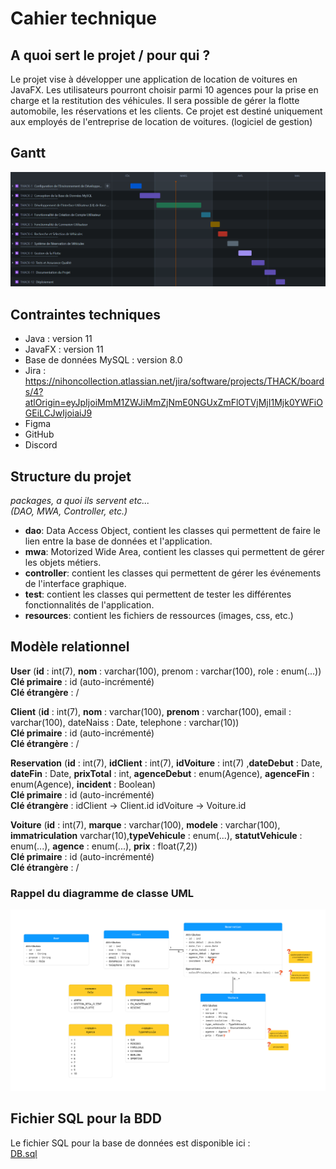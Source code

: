 # Cahier technique

## A quoi sert le projet / pour qui ?
Le projet vise à développer une application de location de voitures en JavaFX. Les utilisateurs pourront choisir parmi 10 agences pour la prise en charge et la restitution des véhicules. Il sera possible de gérer la flotte automobile, les réservations et les clients.
Ce projet est destiné uniquement aux employés de l'entreprise de location de voitures. (logiciel de gestion)

## Gantt
![GANT.png](GANT.png)  

## Contraintes techniques
- Java : version 11
- JavaFX : version 11
- Base de données MySQL : version 8.0
- Jira : https://nihoncollection.atlassian.net/jira/software/projects/THACK/boards/4?atlOrigin=eyJpIjoiMmM1ZWJiMmZjNmE0NGUxZmFlOTVjMjI1Mjk0YWFiOGEiLCJwIjoiaiJ9
- Figma
- GitHub
- Discord

## Structure du projet
*packages, a quoi ils servent etc...  
(DAO, MWA, Controller, etc.)*

* **dao**: Data Access Object, contient les classes qui permettent de faire le lien entre la base de données et l'application.
* **mwa**: Motorized Wide Area, contient les classes qui permettent de gérer les objets métiers.
* **controller**: contient les classes qui permettent de gérer les événements de l'interface graphique.
* **test**: contient les classes qui permettent de tester les différentes fonctionnalités de l'application.
* **resources**: contient les fichiers de ressources (images, css, etc.)


## Modèle relationnel

**User** (**id** : int(7), **nom** : varchar(100), prenom : varchar(100), role : enum(...))  
**Clé primaire** : id (auto-incrémenté)  
**Clé étrangère** : /

**Client** (**id** : int(7), **nom** : varchar(100), **prenom** : varchar(100), email : varchar(100), dateNaiss : Date, telephone : varchar(10))  
**Clé primaire** : id (auto-incrémenté)  
**Clé étrangère** : /

**Reservation** (**id** : int(7), **idClient** : int(7), **idVoiture** : int(7) ,**dateDebut** : Date, **dateFin** : Date, **prixTotal** : int, **agenceDebut** : enum(Agence), **agenceFin** : enum(Agence), **incident** : Boolean)  
**Clé primaire** : id (auto-incrémenté)  
**Clé étrangère** :
idClient -> Client.id
idVoiture -> Voiture.id

**Voiture** (**id** : int(7), **marque** : varchar(100), **modele** : varchar(100), **immatriculation** varchar(10),**typeVehicule** : enum(...), **statutVehicule** : enum(...), **agence** : enum(...), **prix** : float(7,2))  
**Clé primaire** : id (auto-incrémenté)  
**Clé étrangère** : /


### Rappel du diagramme de classe UML
![UML](UML.png)

## Fichier SQL pour la BDD
Le fichier SQL pour la base de données est disponible ici :  
[DB.sql](MotorizedWideArea_App/DB.sql)
